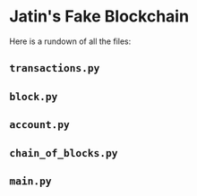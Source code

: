 # Jatin's Fake Blockchain

Here is a rundown of all the files:

## `transactions.py`

## `block.py`

## `account.py`

## `chain_of_blocks.py`

## `main.py`